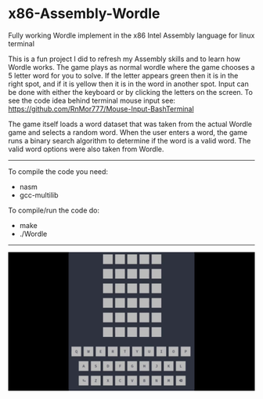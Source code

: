 # x86-Assembly-Wordle
Fully working Wordle implement in the x86 Intel Assembly language for linux terminal  

This is a fun project I did to refresh my Assembly skills and to learn how Wordle works. The game plays as normal wordle where the game chooses a 5 letter word for you to solve. If the letter appears green then it is in the right spot, and if it is yellow then it is in the word in another spot. Input can be done with either the keyboard or by clicking the letters on the screen. To see the code idea behind terminal mouse input see: https://github.com/RnMor777/Mouse-Input-BashTerminal  

The game itself loads a word dataset that was taken from the actual Wordle game and selects a random word. When the user enters a word, the game runs a binary search algorithm to determine if the word is a valid word. The valid word options were also taken from Wordle. 

<hr>

To compile the code you need:
 * nasm
 * gcc-multilib

To compile/run the code do:
 * make
 * ./Wordle

<hr>


![Example Chess Moves](media/Wordle.gif)
